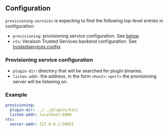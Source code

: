 ## Configuration

`provisioning-services` is expecting to find the following top-level entries in
configuration:

- `provisioning`: provisioning service configuration. See [below](#provisioning-service-configuration).
- `vts`: Veraison Trusted Services backend configuration. See [trustedservices config](/vts/trustedservices/README.md#Configuration).

### Provisioning service configuration

- `plugin-dir`: directory that will be searched for plugin binaries.
- `listen-addr`: the address, in the form `<host>:<port>` the provisioning
  server will be listening on.

### Example

```yaml
provisioning:
  plugin-dir: ../../plugins/bin/
  listen-addr: localhost:8888
vts:
  server-addr: 127.0.0.1:50051
```
